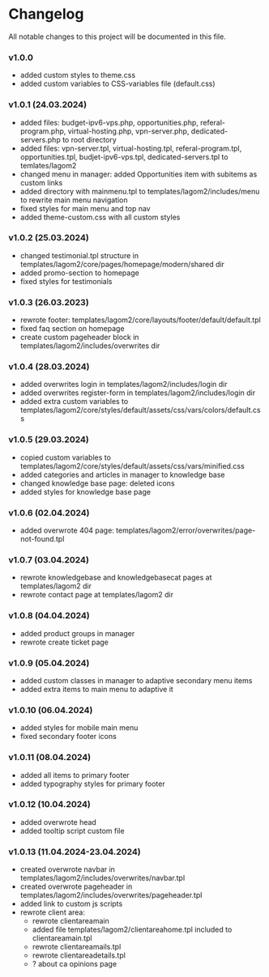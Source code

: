 # Changelog
All notable changes to this project will be documented in this file.

### v1.0.0 
- added custom styles to theme.css
- added custom variables to CSS-variables file (default.css)

### v1.0.1 (24.03.2024)
- added files: budget-ipv6-vps.php, opportunities.php, referal-program.php, virtual-hosting.php, vpn-server.php, dedicated-servers.php to root directory
- added files: vpn-server.tpl, virtual-hosting.tpl, referal-program.tpl, opportunities.tpl, budjet-ipv6-vps.tpl, dedicated-servers.tpl to temlates/lagom2
- changed menu in manager: added Opportunities item with subitems as custom links
- added directory with mainmenu.tpl to templates/lagom2/includes/menu to rewrite main menu navigation
- fixed styles for main menu and top nav
- added theme-custom.css with all custom styles

### v1.0.2 (25.03.2024)
- changed testimonial.tpl structure in templates/lagom2/core/pages/homepage/modern/shared dir
- added promo-section to homepage
- fixed styles for testimonials

### v1.0.3 (26.03.2023)
- rewrote footer: templates/lagom2/core/layouts/footer/default/default.tpl
- fixed faq section on homepage
- create custom pageheader block in templates/lagom2/includes/overwrites dir

### v1.0.4 (28.03.2024)
- added overwrites login in templates/lagom2/includes/login dir
- added overwrites register-form in templates/lagom2/includes/login dir
- added extra custom variables to templates/lagom2/core/styles/default/assets/css/vars/colors/default.css

### v1.0.5 (29.03.2024)
- copied custom variables to templates/lagom2/core/styles/default/assets/css/vars/minified.css
- added categories and articles in manager to knowledge base
- changed knowledge base page: deleted icons
- added styles for knowledge base page

### v1.0.6 (02.04.2024)
- added overwrote 404 page: templates/lagom2/error/overwrites/page-not-found.tpl

### v1.0.7 (03.04.2024)
- rewrote knowledgebase and knowledgebasecat pages at templates/lagom2 dir
- rewrote contact page at templates/lagom2 dir

### v1.0.8 (04.04.2024)
- added product groups in manager 
- rewrote create ticket page

### v1.0.9 (05.04.2024)
- added custom classes in manager to adaptive secondary menu items
- added extra items to main menu to adaptive it

### v1.0.10 (06.04.2024)
- added styles for mobile main menu
- fixed secondary footer icons

### v1.0.11 (08.04.2024)
- added all items to primary footer
- added typography styles for primary footer

### v1.0.12 (10.04.2024)
- added overwrote head
- added tooltip script custom file

### v1.0.13 (11.04.2024-23.04.2024)
- created overwrote navbar in templates/lagom2/includes/overwrites/navbar.tpl
- created overwrote pageheader in templates/lagom2/includes/overwrites/pageheader.tpl
- added link to custom js scripts
- rewrote client area:
  - rewrote clientareamain
  - added file templates/lagom2/clientareahome.tpl included to clientareamain.tpl
  - rewrote clientareamails.tpl
  - rewrote clientareadetails.tpl
  - ? about ca opinions page
